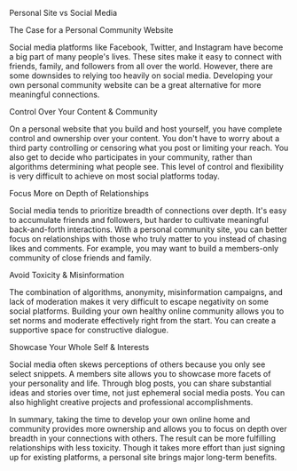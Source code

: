 Personal Site vs Social Media

The Case for a Personal Community Website

Social media platforms like Facebook, Twitter, and Instagram have become a big part of many people's lives. These sites make it easy to connect with friends, family, and followers from all over the world. However, there are some downsides to relying too heavily on social media. Developing your own personal community website can be a great alternative for more meaningful connections.

Control Over Your Content & Community

On a personal website that you build and host yourself, you have complete control and ownership over your content. You don't have to worry about a third party controlling or censoring what you post or limiting your reach. You also get to decide who participates in your community, rather than algorithms determining what people see. This level of control and flexibility is very difficult to achieve on most social platforms today.

Focus More on Depth of Relationships

Social media tends to prioritize breadth of connections over depth. It's easy to accumulate friends and followers, but harder to cultivate meaningful back-and-forth interactions. With a personal community site, you can better focus on relationships with those who truly matter to you instead of chasing likes and comments. For example, you may want to build a members-only community of close friends and family.

Avoid Toxicity & Misinformation  

The combination of algorithms, anonymity, misinformation campaigns, and lack of moderation makes it very difficult to escape negativity on some social platforms. Building your own healthy online community allows you to set norms and moderate effectively right from the start. You can create a supportive space for constructive dialogue.

Showcase Your Whole Self & Interests

Social media often skews perceptions of others because you only see select snippets. A members site allows you to showcase more facets of your personality and life. Through blog posts, you can share substantial ideas and stories over time, not just ephemeral social media posts. You can also highlight creative projects and professional accomplishments.

In summary, taking the time to develop your own online home and community provides more ownership and allows you to focus on depth over breadth in your connections with others. The result can be more fulfilling relationships with less toxicity. Though it takes more effort than just signing up for existing platforms, a personal site brings major long-term benefits.
